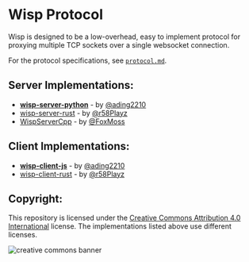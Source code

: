 # Wisp Protocol
Wisp is designed to be a low-overhead, easy to implement protocol for proxying multiple TCP sockets over a single websocket connection.

For the protocol specifications, see [`protocol.md`](https://github.com/MercuryWorkshop/wisp-protocol/blob/main/protocol.md).

## Server Implementations:
- **[wisp-server-python](https://github.com/MercuryWorkshop/wisp-server-python)** - by [@ading2210](https://github.com/ading2210)
- [wisp-server-rust](https://github.com/MercuryWorkshop/epoxy-tls/tree/multiplexed/server) - by [@r58Playz](https://github.com/r58Playz)
- [WispServerCpp](https://github.com/FoxMoss/WispServerCpp) - by [@FoxMoss](https://github.com/FoxMoss)

## Client Implementations:
- **[wisp-client-js](https://github.com/MercuryWorkshop/wisp-client-js)** - by [@ading2210](https://github.com/ading2210)
- [wisp-client-rust](https://github.com/MercuryWorkshop/epoxy-tls/tree/multiplexed/client) - by [@r58Playz](https://github.com/r58Playz)

## Copyright:
This repository is licensed under the [Creative Commons Attribution 4.0 International](https://github.com/MercuryWorkshop/wisp-protocol/blob/main/LICENSE) license. The implementations listed above use different licenses.

![creative commons banner](https://mirrors.creativecommons.org/presskit/buttons/88x31/png/by.png)
